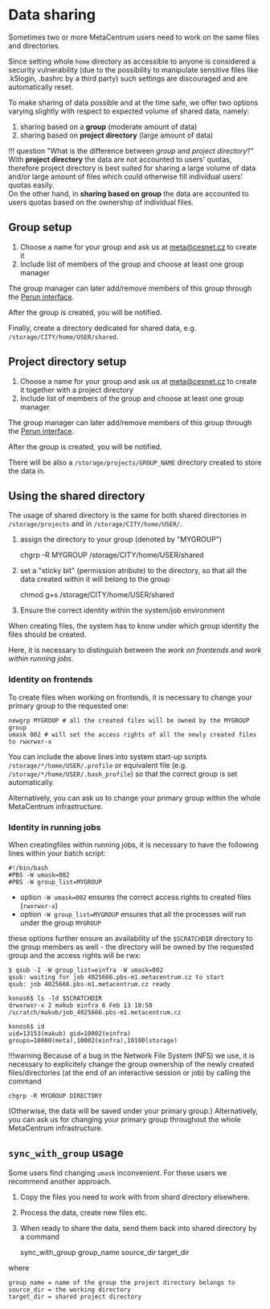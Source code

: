 # Data sharing

Sometimes two or more MetaCentrum users need to work on the same files and directories.

Since setting whole `home` directory as accessible to anyone is considered a security vulnerability (due to the possibility to manipulate sensitive files like .k5login, .bashrc by a third party) such settings are discouraged and are automatically reset.

To make sharing of data possible and at the time safe, we offer two options varying slightly with respect to expected volume of shared data, namely:

1. sharing based on a **group** (moderate amount of data)
2. sharing based on **project directory** (large amount of data)

!!! question "What is the difference between *group* and *project directory*?"
    With **project directory** the data are not accounted to users' quotas, therefore project directory is best suited for sharing a large volume of data and/or large amount of files which could otherwise fill individual users' quotas easily.<br/> On the other hand, in **sharing based on group** the data are accounted to users quotas based on the ownership of individual files. 

## Group setup

1. Choose a name for your group and ask us at <meta@cesnet.cz> to create it
2. Include list of members of the group and choose at least one group manager

The group manager can later add/remove members of this group through the [Perun interface](../../access/perun).

After the group is created, you will be notified.

Finally, create a directory dedicated for shared data, e.g. `/storage/CITY/home/USER/shared`.

## Project directory setup 

1. Choose a name for your group and ask us at <meta@cesnet.cz> to create it together with a project directory
2. Include list of members of the group and choose at least one group manager

The group manager can later add/remove members of this group through the [Perun interface](../../access/perun).

After the group is created, you will be notified.

There will be also a `/storage/projects/GROUP_NAME` directory created to store the data in.

## Using the shared directory

The usage of shared directory is the same for both shared directories in `/storage/projects` and in `/storage/CITY/home/USER/`.

1. assign the directory to your group (denoted by "MYGROUP")

    chgrp -R MYGROUP /storage/CITY/home/USER/shared

2. set a "sticky bit" (permission atribute) to the directory, so that all the data created within it will belong to the group

    chmod g+s /storage/CITY/home/USER/shared

3. Ensure the correct identity within the system/job environment

When creating files, the system has to know under which group identity the files should be created.

Here, it is necessary to distinguish between the *work on frontends* and *work within running jobs*.

### Identity on frontends

To create files when working on frontends, it is necessary to change your primary group to the requested one:

    newgrp MYGROUP # all the created files will be owned by the MYGROUP group
    umask 002 # will set the access rights of all the newly created files to rwxrwxr-x

You can include the above lines into system start-up scripts `/storage/*/home/USER/.profile` or equivalent file (e.g. `/storage/*/home/USER/.bash_profile`) so that the correct group is set automatically.
           
Alternatively, you can ask us to change your primary group within the whole MetaCentrum infrastructure.

### Identity in running jobs

When creatingfiles within running jobs, it is necessary to have the following lines within your batch script:

```
#!/bin/bash
#PBS -W umask=002
#PBS -W group_list=MYGROUP
```
- option `-W umask=002` ensures the correct access rights to created files (`rwxrwxr-x`)
- option `-W group_list=MYGROUP` ensures that all the processes will run under the group `MYGROUP`

these options further ensure an availability of the `$SCRATCHDIR` directory to the group members as well - the directory will be owned by the requested group and the access rights will be rwx:

```
$ qsub -I -W group_list=einfra -W umask=002
qsub: waiting for job 4025666.pbs-m1.metacentrum.cz to start
qsub: job 4025666.pbs-m1.metacentrum.cz ready

konos6$ ls -ld $SCRATCHDIR
drwxrwxr-x 2 makub einfra 6 Feb 13 10:50 /scratch/makub/job_4025666.pbs-m1.metacentrum.cz

konos6$ id
uid=13153(makub) gid=10002(einfra) groups=10000(meta),10002(einfra),10100(storage)
```

!!!warning
    Because of a bug in the Network File System (NFS) we use, it is necessary to explicitely change the group ownership of the newly created files/directories (at the end of an interactive session or job) by calling the command

    chgrp -R MYGROUP DIRECTORY

(Otherwise, the data will be saved under your primary group.) Alternatively, you can ask us for changing your primary group throughout the whole MetaCentrum infrastructure.

## `sync_with_group` usage

Some users find changing `umask` inconvenient. For these users we recommend another approach.

1. Copy the files you need to work with from shard directory elsewhere.
2. Process the data, create new files etc.
3. When ready to share the data, send them back into shared directory by a command

    sync_with_group group_name source_dir target_dir

where

    group_name = name of the group the project directory belongs to
    source_dir = the working directory
    target_dir = shared project directory

<!--
[NFSv4](https://wiki.metacentrum.cz/wiki/Access_Control_Lists_on_NFSv4)
-->
